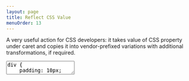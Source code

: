 ```yaml
---
layout: page
title: Reflect CSS Value
menuOrder: 13
---
```

A very useful action for CSS developers: it takes value of CSS property under caret and copies it into vendor-prefixed variations with additional transformations, if required.
<textarea class="movie-def">
div {
	padding: 10px;
	
	-webkit-transform: rotate(|45deg);
	-moz-transform: rotate(45deg);
	-ms-transform: rotate(45deg);
	-o-transform: rotate(45deg);
	transform: rotate(45deg);

	opacity: 0.6;
	filter: alpha(opacity=60);
}
~~~
tooltip: Modify value of CSS property
wait: 500
run: {command: 'delCharRight', times: 2}
wait: 500
type: 50
wait: 1000
tooltip: {text: 'Run “Reflect CSS Value” action to copy current value to all its vendor-prefixed variants', wait: 6000}
run: emmet.reflect_css_value ::: “Reflect CSS Value” (Cmd-B)
wait: 1000
moveTo: 9:16
wait: 1000
run: delCharLeft
type: 7
wait: 500
tooltip: {text: 'Note that action knows some browser-specific differences', pos: '10:26'}
wait: 500
run: emmet.reflect_css_value
~~~
mode: text/css
</textarea>